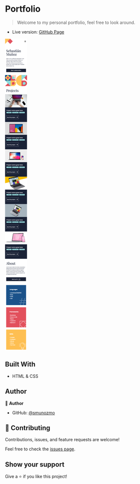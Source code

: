 # Portfolio

> Welcome to my personal portfolio, feel free to look around.

- Live version: [GitHub Page](https://smunozmo.github.io/Portfolio/)

![screenshot](./portfolio_screenshot.jpg)

## Built With

- HTML & CSS


## Author

👤 **Author**

- GitHub: [@smunozmo](https://github.com/smunozmo)


## 🤝 Contributing

Contributions, issues, and feature requests are welcome!

Feel free to check the [issues page](https://github.com/smunozmo/Portfolio/issues).


## Show your support

Give a ⭐️ if you like this project!

